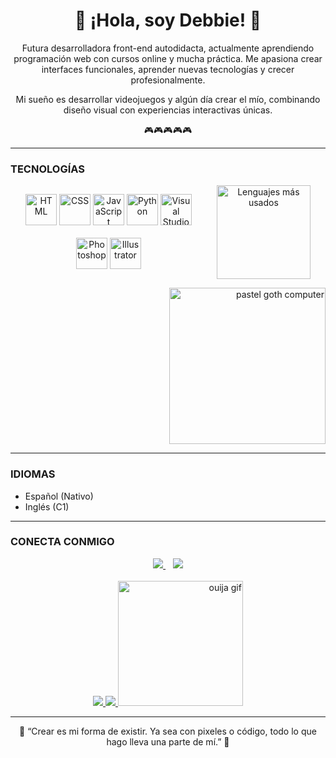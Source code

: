 <h1 align="center">🌸 ¡Hola, soy Debbie! 🌸</h1>

<p align="center">
  Futura desarrolladora front-end autodidacta, actualmente aprendiendo programación web con cursos online y mucha práctica.  
  Me apasiona crear interfaces funcionales, aprender nuevas tecnologías y crecer profesionalmente.
</p>
<p align="center">
  Mi sueño es desarrollar videojuegos y algún día crear el mío, combinando diseño visual con experiencias interactivas únicas.
</p>
<p align="center">
  🎮🎮🎮🎮🎮
</p>

---
</div>

### TECNOLOGÍAS

<div align="center" style="display: flex; justify-content: center; align-items: center; gap: 40px; flex-wrap: wrap;">

<!-- Íconos -->
<div>
  <img src="https://cdn.jsdelivr.net/gh/devicons/devicon/icons/html5/html5-original.svg" width="50" title="HTML" />
  <img src="https://cdn.jsdelivr.net/gh/devicons/devicon/icons/css3/css3-original.svg" width="50" title="CSS" />
  <img src="https://cdn.jsdelivr.net/gh/devicons/devicon/icons/javascript/javascript-original.svg" width="50" title="JavaScript" />
  <img src="https://cdn.jsdelivr.net/gh/devicons/devicon/icons/python/python-original.svg" width="50" title="Python" />
  <img src="https://cdn.jsdelivr.net/gh/devicons/devicon/icons/vscode/vscode-original.svg" width="50" title="Visual Studio Code" />
  <br><br>
  <img src="https://cdn.jsdelivr.net/gh/devicons/devicon/icons/photoshop/photoshop-plain.svg" width="50" title="Photoshop" />
  <img src="https://cdn.jsdelivr.net/gh/devicons/devicon/icons/illustrator/illustrator-plain.svg" width="50" title="Illustrator" />
</div>

<!-- Estadística (Dracula theme) -->
<div>
  <img src="https://github-readme-stats.vercel.app/api/top-langs/?username=DebbieStokess&layout=compact&theme=dracula&hide_title=true&hide_border=true&langs_count=6" alt="Lenguajes más usados" height="150" />
</div>

</div>


<p align="right">
  <img src="https://i.pinimg.com/originals/39/b2/89/39b289eca8b58a99b29423a4078504fe.gif" width="250" alt="pastel goth computer" />
</p>

</div>

---

### IDIOMAS

- Español (Nativo)  
- Inglés (C1)

---

### CONECTA CONMIGO

<div align="center">

  <!-- Botones de contacto -->
  <a href="https://www.linkedin.com/in/debacu97/" target="_blank">
    <img src="https://img.shields.io/badge/LinkedIn-%23dab4f7?style=for-the-badge&logo=linkedin&logoColor=black" />
  </a>
  &nbsp;&nbsp;
  <a href="mailto:debbiear1997@gmail.com">
    <img src="https://img.shields.io/badge/Gmail-%23dab4f7?style=for-the-badge&logo=gmail&logoColor=black" />
  </a>
<br><br>
  <a href="https://www.instagram.com/debbie_stks/?hl=en" target="_blank">
    <img src="https://img.shields.io/badge/INSTAGRAM-ffffff?style=for-the-badge&logo=instagram&logoColor=black&labelColor=dba8f0&color=dba8f0" />
  </a>
  <a href="https://discordapp.com/users/debbiestokes" target="_blank">
    <img src="https://img.shields.io/badge/DISCORD-ffffff?style=for-the-badge&logo=discord&logoColor=black&labelColor=dba8f0&color=dba8f0" />
  </a>
    <a href="#" align="right">
    <img src="https://i.pinimg.com/originals/62/1d/2d/621d2d2376e9b5b6d6be9a253ed25d04.gif" width="200" alt="ouija gif" />
  </a>
  
</div>

---

<p align="center">
  🖤 “Crear es mi forma de existir. Ya sea con pixeles o código, todo lo que hago lleva una parte de mí.” 🖤
</p>
